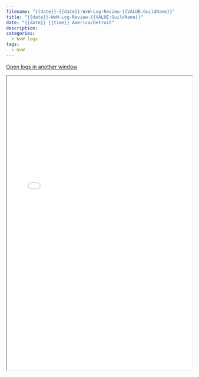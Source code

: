 ```yaml
---
filename: "{{date}}-{{date}}-WvW-Log-Review-{{VALUE:GuildName}}"
title: "{{date}}-WvW-Log-Review-{{VALUE:GuildName}}"
date: "{{date}} {{time}} America/Detroit"
description: 
categories:
  - WvW logs
tags:
  - WvW
---
```

 <a href="/assets/wvwlogs/reports{{date:YYYYMMDD}}_{{VALUE:GuildName}}.html#{{date:YYYYMMDD}}{{VALUE:Time}}-WvW-Log-Review" target="_blank">Open logs in another window</a>

<iframe src="/assets/wvwlogs/reports{{date:YYYYMMDD}}_{{VALUE:GuildName}}.html#{{date:YYYYMMDD}}{{VALUE:Time}}-WvW-Log-Review" width="100%" height="800" style="display:block; margin: 0 auto;"> </iframe>
